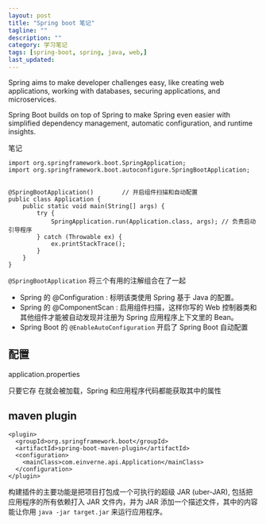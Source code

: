 ```yaml
---
layout: post
title: "Spring boot 笔记"
tagline: ""
description: ""
category: 学习笔记
tags: [spring-boot, spring, java, web,]
last_updated:
---
```


Spring aims to make developer challenges easy, like creating web applications, working with databases, securing applications, and microservices.

Spring Boot builds on top of Spring to make Spring even easier with simplified dependency management, automatic configuration, and runtime insights.


笔记

    import org.springframework.boot.SpringApplication;
    import org.springframework.boot.autoconfigure.SpringBootApplication;


    @SpringBootApplication()        // 开启组件扫描和自动配置
    public class Application {
        public static void main(String[] args) {
            try {
                SpringApplication.run(Application.class, args); // 负责启动引导程序
            } catch (Throwable ex) {
                ex.printStackTrace();
            }
        }
    }

`@SpringBootApplication` 将三个有用的注解组合在了一起

- Spring 的 @Configuration : 标明该类使用 Spring 基于 Java 的配置。
- Spring 的 @ComponentScan : 启用组件扫描，这样你写的 Web 控制器类和其他组件才能被自动发现并注册为 Spring 应用程序上下文里的 Bean。
- Spring Boot 的 `@EnableAutoConfiguration`  开启了 Spring Boot 自动配置

## 配置

application.properties

只要它存
在就会被加载，Spring 和应用程序代码都能获取其中的属性

## maven plugin

```
<plugin>
  <groupId>org.springframework.boot</groupId>
  <artifactId>spring-boot-maven-plugin</artifactId>
  <configuration>
    <mainClass>com.einverne.api.Application</mainClass>
  </configuration>
</plugin>
```

构建插件的主要功能是把项目打包成一个可执行的超级 JAR (uber-JAR), 包括把应用程序的所有依赖打入 JAR 文件内，并为 JAR 添加一个描述文件，其中的内容能让你用 `java -jar target.jar` 来运行应用程序。
